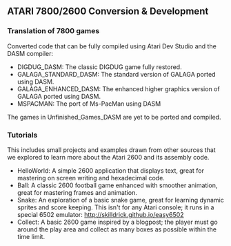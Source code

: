 ## ATARI 7800/2600 Conversion & Development

### Translation of 7800 games
Converted code that can be fully compiled using Atari Dev Studio and the DASM compiler:
- DIGDUG_DASM: The classic DIGDUG game fully restored.
- GALAGA_STANDARD_DASM: The standard version of GALAGA ported using DASM.
- GALAGA_ENHANCED_DASM: The enhanced higher graphics version of GALAGA ported using DASM.
- MSPACMAN: The port of Ms-PacMan using DASM

The games in Unfinished_Games_DASM are yet to be ported and compiled.

### Tutorials
This includes small projects and examples drawn from other sources that we explored to learn more about the Atari 2600 and its assembly code.
- HelloWorld: A simple 2600 application that displays text, great for mastering on screen writing and hexadecimal code.
- Ball: A classic 2600 football game enhanced with smoother animation, great for mastering frames and animation.
- Snake: An exploration of a basic snake game, great for learning dynamic sprites and score keeping. This isn't for any Atari console; it runs in a special 6502 emulator: http://skilldrick.github.io/easy6502
- Collect: A basic 2600 game inspired by a blogpost; the player must go around the play area and collect as many boxes as possible within the time limit.
